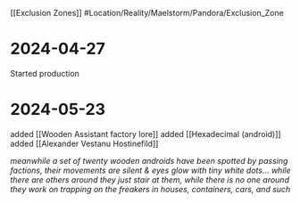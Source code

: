 [[Exclusion Zones]]
#Location/Reality/Maelstorm/Pandora/Exclusion_Zone 
# 2024-04-27
Started production 

# 2024-05-23
added [[Wooden Assistant factory lore]]
added [[Hexadecimal (android)]]
added [[Alexander Vestanu Hostinefild]]

*meanwhile a set of twenty wooden androids have been spotted by passing factions, their movements are silent & eyes glow with tiny white dots... while there are others around they just stair at them, while there is no one around they work on trapping on the freakers in houses, containers, cars, and such*